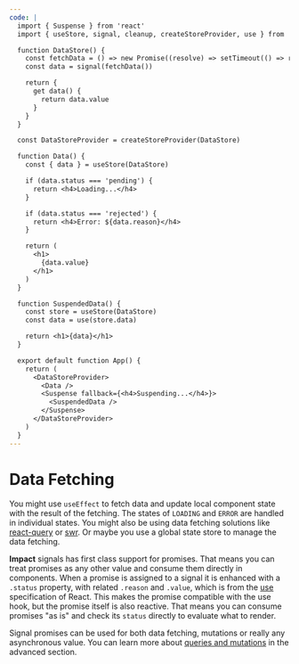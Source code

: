 ```yaml
---
code: |
  import { Suspense } from 'react'
  import { useStore, signal, cleanup, createStoreProvider, use } from 'impact-react'

  function DataStore() {
    const fetchData = () => new Promise((resolve) => setTimeout(() => resolve('DATA'), 2000))
    const data = signal(fetchData())

    return {
      get data() {
        return data.value
      }
    }
  }

  const DataStoreProvider = createStoreProvider(DataStore)

  function Data() {
    const { data } = useStore(DataStore)

    if (data.status === 'pending') {
      return <h4>Loading...</h4>
    }

    if (data.status === 'rejected') {
      return <h4>Error: ${data.reason}</h4>
    }

    return (
      <h1>
        {data.value}
      </h1>
    )
  }

  function SuspendedData() {
    const store = useStore(DataStore)
    const data = use(store.data)

    return <h1>{data}</h1>
  }

  export default function App() {
    return (
      <DataStoreProvider>
        <Data />
        <Suspense fallback={<h4>Suspending...</h4>}>
          <SuspendedData />
        </Suspense>
      </DataStoreProvider>
    )
  }
---
```


# Data Fetching

You might use `useEffect` to fetch data and update local component state with the result of the fetching. The states of `LOADING` and `ERROR` are handled in individual states. You might also be using data fetching solutions like [react-query](https://tanstack.com/query/v3/) or [swr](https://swr.vercel.app/). Or maybe you use a global state store to manage the data fetching.

**Impact** signals has first class support for promises. That means you can treat promises as any other value and consume them directly in components. When a promise is assigned to a signal it is enhanced with a `.status` property, with related `.reason` and `.value`, which is from the [use]() specification of React. This makes the promise compatible with the use hook, but the promise itself is also reactive. That means you can consume promises "as is" and check its `status` directly to evaluate what to render.

Signal promises can be used for both data fetching, mutations or really any asynchronous value. You can learn more about [queries and mutations](../advanced/queries-and-mutations.md) in the advanced section.

<ClientOnly>
  <Playground />
</ClientOnly>